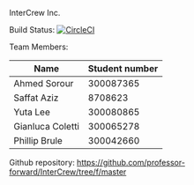 InterCrew Inc.

Build Status:
[![CircleCI](https://circleci.com/gh/professor-forward/InterCrew/tree/f%2Fdeliverable03.svg?style=svg&circle-token=103b0dff7f53b7dc81d4e136f06c4657ad203e1a)](https://circleci.com/gh/professor-forward/InterCrew/tree/f%2Fdeliverable03)

Team Members:

Name|Student number|
|---|---|
|Ahmed Sorour |300087365|
|Saffat Aziz |8708623 |
|Yuta Lee | 300080865 | 
|Gianluca Coletti | 300065278 |
|Phillip Brule | 300042660 | 

Github repository:
https://github.com/professor-forward/InterCrew/tree/f/master

